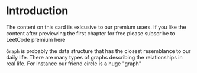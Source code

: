 # Introduction
The content on this card iis exlcusive to our premium users. If you like the content after previewing the first chapter for free please subscribe to LeetCode premium here

`Graph` is probably the data structure that has the closest resemblance to our daily life. There are many types of graphs describing the relationships in real life. For instance our friend circle is a huge "graph"
